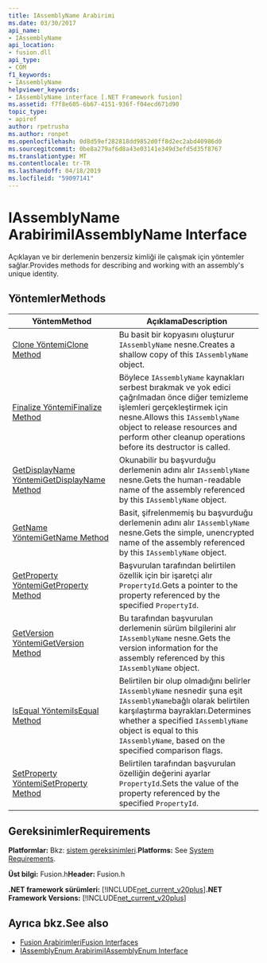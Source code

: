 ```yaml
---
title: IAssemblyName Arabirimi
ms.date: 03/30/2017
api_name:
- IAssemblyName
api_location:
- fusion.dll
api_type:
- COM
f1_keywords:
- IAssemblyName
helpviewer_keywords:
- IAssemblyName interface [.NET Framework fusion]
ms.assetid: f7f8e605-6b67-4151-936f-f04ecd671d90
topic_type:
- apiref
author: rpetrusha
ms.author: ronpet
ms.openlocfilehash: 0d8d59ef282818dd9852d0ff8d2ec2abd40986d0
ms.sourcegitcommit: 0be8a279af6d8a43e03141e349d3efd5d35f8767
ms.translationtype: MT
ms.contentlocale: tr-TR
ms.lasthandoff: 04/18/2019
ms.locfileid: "59097141"
---
```

# <a name="iassemblyname-interface"></a><span data-ttu-id="a6c44-102">IAssemblyName Arabirimi</span><span class="sxs-lookup"><span data-stu-id="a6c44-102">IAssemblyName Interface</span></span>
<span data-ttu-id="a6c44-103">Açıklayan ve bir derlemenin benzersiz kimliği ile çalışmak için yöntemler sağlar.</span><span class="sxs-lookup"><span data-stu-id="a6c44-103">Provides methods for describing and working with an assembly's unique identity.</span></span>  
  
## <a name="methods"></a><span data-ttu-id="a6c44-104">Yöntemler</span><span class="sxs-lookup"><span data-stu-id="a6c44-104">Methods</span></span>  
  
|<span data-ttu-id="a6c44-105">Yöntem</span><span class="sxs-lookup"><span data-stu-id="a6c44-105">Method</span></span>|<span data-ttu-id="a6c44-106">Açıklama</span><span class="sxs-lookup"><span data-stu-id="a6c44-106">Description</span></span>|  
|------------|-----------------|  
|[<span data-ttu-id="a6c44-107">Clone Yöntemi</span><span class="sxs-lookup"><span data-stu-id="a6c44-107">Clone Method</span></span>](../../../../docs/framework/unmanaged-api/fusion/iassemblyname-clone-method.md)|<span data-ttu-id="a6c44-108">Bu basit bir kopyasını oluşturur `IAssemblyName` nesne.</span><span class="sxs-lookup"><span data-stu-id="a6c44-108">Creates a shallow copy of this `IAssemblyName` object.</span></span>|  
|[<span data-ttu-id="a6c44-109">Finalize Yöntemi</span><span class="sxs-lookup"><span data-stu-id="a6c44-109">Finalize Method</span></span>](../../../../docs/framework/unmanaged-api/fusion/iassemblyname-finalize-method.md)|<span data-ttu-id="a6c44-110">Böylece `IAssemblyName` kaynakları serbest bırakmak ve yok edici çağrılmadan önce diğer temizleme işlemleri gerçekleştirmek için nesne.</span><span class="sxs-lookup"><span data-stu-id="a6c44-110">Allows this `IAssemblyName` object to release resources and perform other cleanup operations before its destructor is called.</span></span>|  
|[<span data-ttu-id="a6c44-111">GetDisplayName Yöntemi</span><span class="sxs-lookup"><span data-stu-id="a6c44-111">GetDisplayName Method</span></span>](../../../../docs/framework/unmanaged-api/fusion/iassemblyname-getdisplayname-method.md)|<span data-ttu-id="a6c44-112">Okunabilir bu başvurduğu derlemenin adını alır `IAssemblyName` nesne.</span><span class="sxs-lookup"><span data-stu-id="a6c44-112">Gets the human-readable name of the assembly referenced by this `IAssemblyName` object.</span></span>|  
|[<span data-ttu-id="a6c44-113">GetName Yöntemi</span><span class="sxs-lookup"><span data-stu-id="a6c44-113">GetName Method</span></span>](../../../../docs/framework/unmanaged-api/fusion/iassemblyname-getname-method.md)|<span data-ttu-id="a6c44-114">Basit, şifrelenmemiş bu başvurduğu derlemenin adını alır `IAssemblyName` nesne.</span><span class="sxs-lookup"><span data-stu-id="a6c44-114">Gets the simple, unencrypted name of the assembly referenced by this `IAssemblyName` object.</span></span>|  
|[<span data-ttu-id="a6c44-115">GetProperty Yöntemi</span><span class="sxs-lookup"><span data-stu-id="a6c44-115">GetProperty Method</span></span>](../../../../docs/framework/unmanaged-api/fusion/iassemblyname-getproperty-method.md)|<span data-ttu-id="a6c44-116">Başvurulan tarafından belirtilen özellik için bir işaretçi alır `PropertyId`.</span><span class="sxs-lookup"><span data-stu-id="a6c44-116">Gets a pointer to the property referenced by the specified `PropertyId`.</span></span>|  
|[<span data-ttu-id="a6c44-117">GetVersion Yöntemi</span><span class="sxs-lookup"><span data-stu-id="a6c44-117">GetVersion Method</span></span>](../../../../docs/framework/unmanaged-api/fusion/iassemblyname-getversion-method.md)|<span data-ttu-id="a6c44-118">Bu tarafından başvurulan derlemenin sürüm bilgilerini alır `IAssemblyName` nesne.</span><span class="sxs-lookup"><span data-stu-id="a6c44-118">Gets the version information for the assembly referenced by this `IAssemblyName` object.</span></span>|  
|[<span data-ttu-id="a6c44-119">IsEqual Yöntemi</span><span class="sxs-lookup"><span data-stu-id="a6c44-119">IsEqual Method</span></span>](../../../../docs/framework/unmanaged-api/fusion/iassemblyname-isequal-method.md)|<span data-ttu-id="a6c44-120">Belirtilen bir olup olmadığını belirler `IAssemblyName` nesnedir şuna eşit `IAssemblyName`bağlı olarak belirtilen karşılaştırma bayrakları.</span><span class="sxs-lookup"><span data-stu-id="a6c44-120">Determines whether a specified `IAssemblyName` object is equal to this `IAssemblyName`, based on the specified comparison flags.</span></span>|  
|[<span data-ttu-id="a6c44-121">SetProperty Yöntemi</span><span class="sxs-lookup"><span data-stu-id="a6c44-121">SetProperty Method</span></span>](../../../../docs/framework/unmanaged-api/fusion/iassemblyname-setproperty-method.md)|<span data-ttu-id="a6c44-122">Belirtilen tarafından başvurulan özelliğin değerini ayarlar `PropertyId`.</span><span class="sxs-lookup"><span data-stu-id="a6c44-122">Sets the value of the property referenced by the specified `PropertyId`.</span></span>|  
  
## <a name="requirements"></a><span data-ttu-id="a6c44-123">Gereksinimler</span><span class="sxs-lookup"><span data-stu-id="a6c44-123">Requirements</span></span>  
 <span data-ttu-id="a6c44-124">**Platformlar:** Bkz: [sistem gereksinimleri](../../../../docs/framework/get-started/system-requirements.md).</span><span class="sxs-lookup"><span data-stu-id="a6c44-124">**Platforms:** See [System Requirements](../../../../docs/framework/get-started/system-requirements.md).</span></span>  
  
 <span data-ttu-id="a6c44-125">**Üst bilgi:** Fusion.h</span><span class="sxs-lookup"><span data-stu-id="a6c44-125">**Header:** Fusion.h</span></span>  
  
 <span data-ttu-id="a6c44-126">**.NET framework sürümleri:** [!INCLUDE[net_current_v20plus](../../../../includes/net-current-v20plus-md.md)]</span><span class="sxs-lookup"><span data-stu-id="a6c44-126">**.NET Framework Versions:** [!INCLUDE[net_current_v20plus](../../../../includes/net-current-v20plus-md.md)]</span></span>  
  
## <a name="see-also"></a><span data-ttu-id="a6c44-127">Ayrıca bkz.</span><span class="sxs-lookup"><span data-stu-id="a6c44-127">See also</span></span>

- [<span data-ttu-id="a6c44-128">Fusion Arabirimleri</span><span class="sxs-lookup"><span data-stu-id="a6c44-128">Fusion Interfaces</span></span>](../../../../docs/framework/unmanaged-api/fusion/fusion-interfaces.md)
- [<span data-ttu-id="a6c44-129">IAssemblyEnum Arabirimi</span><span class="sxs-lookup"><span data-stu-id="a6c44-129">IAssemblyEnum Interface</span></span>](../../../../docs/framework/unmanaged-api/fusion/iassemblyenum-interface.md)
